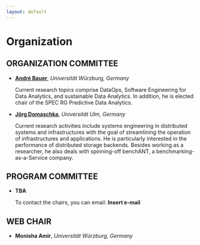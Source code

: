 ```yaml
---
layout: default
---
```

<h1><b>Organization</b></h1>

<h2><b>ORGANIZATION COMMITTEE</b></h2>
<ul>
<li>
<p><a href="https://se.informatik.uni-wuerzburg.de/software-engineering-group/staff/andre-bauer/"><b>André Bauer</b></a>, <i>Universität Würzburg, Germany</i></p>

<p>Current research topics comprise DataOps, Software Engineering for Data Analytics, and sustainable Data Analytics. In addition, he is elected chair of the SPEC RG Predictive Data Analytics.</p>
</li>
<li>
<p><b><a href="https://www.uni-ulm.de/in/omi/institut/persons/jd/">Jörg Domaschka</a></b>, <i>Universität Ulm, Germany</i></p>

<p>Current research activities include systems engineering in distributed systems and infrastructures with the goal of streamlining the operation of infrastructures and applications. He is particularly interested in the performance of distributed storage backends. Besides working as a researcher, he also deals with spinning-off benchANT, a benchmarking-as-a-Service company.</p>
</li>
</ul>

<h2><b>PROGRAM COMMITTEE</b></h2>
<ul>
<li>
<p><b>TBA</b></p>
</li>
To contact the chairs, you can email: <b>Insert e-mail</b>
</ul>


<h2><b>WEB CHAIR</b></h2>
<ul>
<li>
<p><b>Monisha Amir</b>, <i>Universität Würzburg, Germany</i></p>
</li>
</ul>
